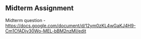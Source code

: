 ## Midterm Assignment
Midterm question - <https://docs.google.com/document/d/12ym0zKL4wGaKJ4H9-Cm1CfADjv30Wo-MEL-bBM2nzMI/edit>
